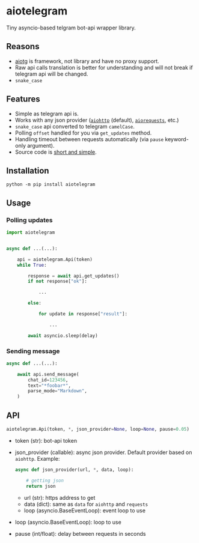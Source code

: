 # aiotelegram
Tiny asyncio-based telgram bot-api wrapper library.

## Reasons
* [aiotg](https://github.com/szastupov/aiotg) is framework, not library and have no proxy support.
* Raw api calls translation is better for understanding and will not break if telegram api will be changed.
* `snake_case`

## Features
* Simple as telegram api is.
* Works with any json provider ([`aiohttp`](https://github.com/KeepSafe/aiohttp) (default), [`aiorequests`](https://github.com/pohmelie/aiorequests), etc.)
* `snake_case` api converted to telegram `camelCase`.
* Polling `offset` handled for you via `get_updates` method.
* Handling timeout between requests automatically (via `pause` keyword-only argument).
* Source code is [short and simple](https://github.com/pohmelie/aiotelegram/blob/master/aiotelegram.py).

## Installation
```
python -m pip install aiotelegram
```

## Usage
### Polling updates
```python
import aiotelegram


async def ...(...):

    api = aiotelegram.Api(token)
    while True:

        response = await api.get_updates()
        if not response["ok"]:

            ...

        else:

            for update in response["result"]:

                ...

        await asyncio.sleep(delay)
```
### Sending message
```python
async def ...(...):

    await api.send_message(
        chat_id=123456,
        text="*foobar*",
        parse_mode="Markdown",
    )
```
## API
```python
aiotelegram.Api(token, *, json_provider=None, loop=None, pause=0.05)
```
* token (str): bot-api token
* json_provider (callable): async json provider. Default provider based on `aiohttp`. Example:
    ```python
    async def json_provider(url, *, data, loop):

        # getting json
        return json
    ```
    * url (str): https address to get
    * data (dict): same as `data` for `aiohttp` and `requests`
    * loop (asyncio.BaseEventLoop): event loop to use

* loop (asyncio.BaseEventLoop): loop to use
* pause (int/float): delay between requests in seconds
